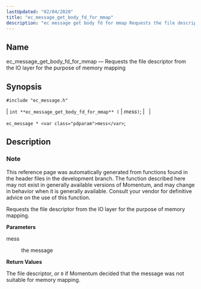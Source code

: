 ```yaml
---
lastUpdated: "02/04/2020"
title: "ec_message_get_body_fd_for_mmap"
description: "ec message get body fd for mmap Requests the file descriptor from the IO layer for the purpose of memory mapping int ec message get body fd for mmap mess ec message mess This reference page was automatically generated from functions found in the header files in the development branch..."
---
```


<a name="apis.ec_message_get_body_fd_for_mmap"></a> 
## Name

ec_message_get_body_fd_for_mmap — Requests the file descriptor from the IO layer for the purpose of memory mapping

## Synopsis

`#include "ec_message.h"`

| `int **ec_message_get_body_fd_for_mmap** (` | <var class="pdparam">mess</var>`)`; |   |

`ec_message * <var class="pdparam">mess</var>`;<a name="idp55679824"></a> 
## Description

### Note

This reference page was automatically generated from functions found in the header files in the development branch. The function described here may not exist in generally available versions of Momentum, and may change in behavior when it is generally available. Consult your vendor for definitive advice on the use of this function.

Requests the file descriptor from the IO layer for the purpose of memory mapping.

**<a name="idp55682736"></a> Parameters**

<dl class="variablelist">

<dt>mess</dt>

<dd>

the message

</dd>

</dl>

**<a name="idp55685456"></a> Return Values**

The file descriptor, or `0` if Momentum decided that the message was not suitable for memory mapping.